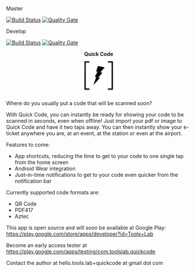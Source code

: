 Master

[![Build Status](https://travis-ci.org/code-schreiber/QuickCode.svg?branch=master)](https://travis-ci.org/code-schreiber/QuickCode) [![Quality Gate](https://sonarcloud.io/api/badges/gate?key=QuickCode)](https://sonarcloud.io/dashboard?id=QuickCode)


Develop

[![Build Status](https://travis-ci.org/code-schreiber/QuickCode.svg?branch=develop)](https://travis-ci.org/code-schreiber/QuickCode) [![Quality Gate](https://sonarcloud.io/api/badges/gate?key=QuickCode%3Adevelop)](https://sonarcloud.io/dashboard?id=QuickCode%3Adevelop)

<p align="center">
 <b>Quick Code</b><br>
 <img src='https://github.com/code-schreiber/QuickCode/raw/develop/fastlane/metadata/android/en-US/images/icon.png' width='100' height='100'/>
</p>

Where do you usually put a code that will be scanned soon?

With Quick Code, you can instantly be ready for showing your code to be scanned in seconds, even when offline!
Just import your pdf or image to Quick Code and have it two taps away. You can then instantly show your e-ticket anywhere you are, at an event, at the station or even at the airport.

Features to come:
- App shortcuts, reducing the time to get to your code to one single tap from the home screen
- Android Wear integration
- Just-in-time notifications to get to your code even quicker from the notification bar

Currently supported code formats are:
- QR Code
- PDF417
- Aztec

This app is open source and will soon be available at Google Play: https://play.google.com/store/apps/developer?id=Tools+Lab

Become an early access tester at https://play.google.com/apps/testing/com.toolslab.quickcode

Contact the author at hello.tools.lab+quickcode at gmail dot com

